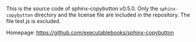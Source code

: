 This is the source code of sphinx-copybutton v0.5.0.
Only the `sphinx-copybutton` directory and the license file are included in the repository.
The file test.js is excluded.

Homepage: https://github.com/executablebooks/sphinx-copybutton

